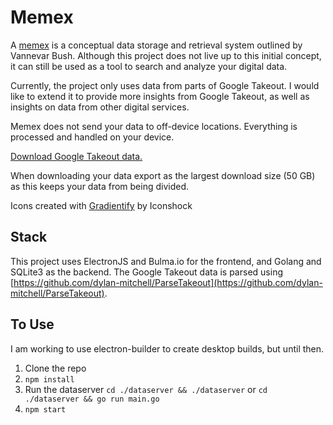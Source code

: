 # Memex

A [memex](https://en.wikipedia.org/wiki/Memex) is a conceptual data storage and retrieval system outlined by Vannevar Bush. Although this project does not live up to this initial concept, it can still be used as a tool to search and analyze your digital data.

Currently, the project only uses data from parts of Google Takeout. I would like to extend it to provide more insights from Google Takeout, as well as insights on data
from other digital services.

Memex does not send your data to off-device locations. Everything is processed and handled on your device.

[Download Google Takeout data.](https://takeout.google.com/?hl=en)

When downloading your data export as the largest download size (50 GB) as this keeps your data from being divided.

Icons created with [Gradientify](https://www.iconshock.com/svg-icons) by Iconshock

## Stack

This project uses ElectronJS and Bulma.io for the frontend, and Golang and SQLite3 as the backend. The Google Takeout data is parsed using [https://github.com/dylan-mitchell/ParseTakeout](https://github.com/dylan-mitchell/ParseTakeout).

## To Use

I am working to use electron-builder to create desktop builds, but until then.

1. Clone the repo
2. `npm install`
3. Run the dataserver `cd ./dataserver && ./dataserver` or `cd ./dataserver && go run main.go`
4. `npm start`

